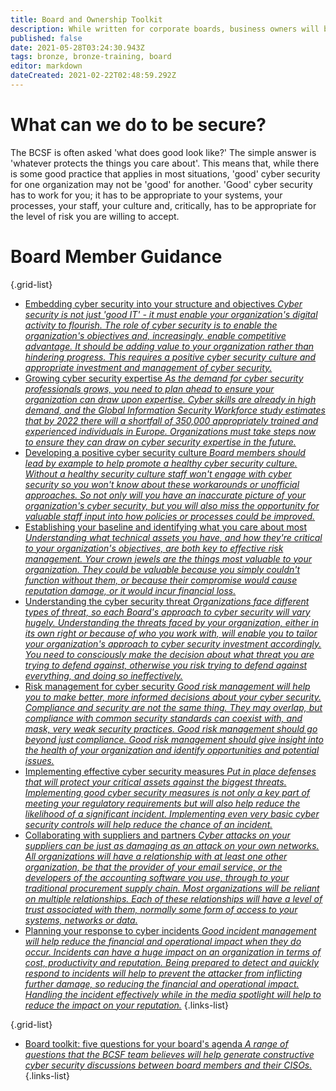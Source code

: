 ```yaml
---
title: Board and Ownership Toolkit
description: While written for corporate boards, business owners will benefit from this information equally.
published: false
date: 2021-05-28T03:24:30.943Z
tags: bronze, bronze-training, board
editor: markdown
dateCreated: 2021-02-22T02:48:59.292Z
---
```


# What can we do to be secure?
The BCSF is often asked 'what does good look like?' The simple answer is 'whatever protects the things you care about'. This means that, while there is some good practice that applies in most situations, 'good' cyber security for one organization may not be 'good' for another. 'Good' cyber security has to work for you; it has to be appropriate to your systems, your processes, your staff, your culture and, critically, has to be appropriate for the level of risk you are willing to accept.


# Board Member Guidance

{.grid-list}
- [Embedding cyber security into your structure and objectives *Cyber security is not just 'good IT' - it must enable your organization's digital activity to flourish. The role of cyber security is to enable the organization's objectives and, increasingly, enable competitive advantage. It should be adding value to your organization rather than hindering progress. This requires a positive cyber security culture and appropriate investment and management of cyber security.*](/bronze-training/background-boards/board-embedding)
- [Growing cyber security expertise *As the demand for cyber security professionals grows, you need to plan ahead to ensure your organization can draw upon expertise. Cyber skills are already in high demand, and the Global Information Security Workforce study estimates that by 2022 there will a shortfall of 350,000 appropriately trained and experienced individuals in Europe.  Organizations must take steps now to ensure they can draw on cyber security expertise in the future.*](/bronze-training/background-boards/board-growing)
- [Developing a positive cyber security culture *Board members should lead by example to help promote a healthy cyber security culture. Without a healthy security culture staff won't engage with cyber security so you won't know about these workarounds or unofficial approaches. So not only will you have an inaccurate picture of your organization's cyber security, but you will also miss the opportunity for valuable staff input into how policies or processes could be improved.*](/bronze-training/background-boards/board-culture)
- [Establishing your baseline and identifying what you care about most *Understanding what technical assets you have, and how they're critical to your organization's objectives, are both key to effective risk management. Your crown jewels are the things most valuable to your organization. They could be valuable because you simply couldn't function without them, or because their compromise would cause reputation damage, or it would incur financial loss.*](/bronze-training/background-boards/board-baseline)
- [Understanding the cyber security threat *Organizations face different types of threat, so each Board's approach to cyber security will vary hugely. Understanding the threats faced by your organization, either in its own right or because of who you work with, will enable you to tailor your organization's approach to cyber security investment accordingly. You need to consciously make the decision about what threat you are trying to defend against, otherwise you risk trying to defend against everything, and doing so ineffectively.*](/bronze-training/background-boards/board-understand)
- [Risk management for cyber security *Good risk management will help you to make better, more informed decisions about your cyber security. Compliance and security are not the same thing. They may overlap, but compliance with common security standards can coexist with, and mask, very weak security practices. Good risk management should go beyond just compliance. Good risk management should give insight into the health of your organization and identify opportunities and potential issues.*](/bronze-training/background-boards/board-risk-management)
- [Implementing effective cyber security measures *Put in place defenses that will protect your critical assets against the biggest threats. Implementing good cyber security measures is not only a key part of meeting your regulatory requirements but will also help reduce the likelihood of a significant incident. Implementing even very basic cyber security controls will help reduce the chance of an incident.*](/bronze-training/background-boards/board-implementations)
- [Collaborating with suppliers and partners *Cyber attacks on your suppliers can be just as damaging as an attack on your own networks. All organizations will have a relationship with at least one other organization, be that the provider of your email service, or the developers of the accounting software you use, through to your traditional procurement supply chain. Most organizations will be reliant on multiple relationships. Each of these relationships will have a level of trust associated with them, normally some form of access to your systems, networks or data.*](/bronze-training/background-boards/board-collaboration)
- [Planning your response to cyber incidents *Good incident management will help reduce the financial and operational impact when they do occur. Incidents can have a huge impact on an organization in terms of cost, productivity and reputation. Being prepared to detect and quickly respond to incidents will help to prevent the attacker from inflicting further damage, so reducing the financial and operational impact. Handling the incident effectively while in the media spotlight will help to reduce the impact on your reputation.*](/bronze-training/background-boards/board-planning-response)
{.links-list}

{.grid-list}
- [Board toolkit: five questions for your board's agenda *A range of questions that the BCSF team believes will help generate constructive cyber security discussions between board members and their CISOs.*](/bronze-training/background-boards/board-five-questions)
{.links-list}

